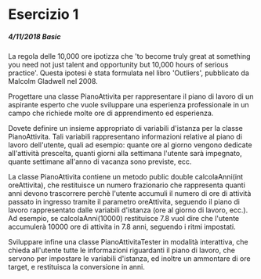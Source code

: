 # Esercizio 1
##### 4/11/2018 Basic

La regola delle 10,000 ore ipotizza che 'to become truly great at something you need not just talent and opportunity but 10,000 hours of serious practice'.   Questa ipotesi è stata formulata nel libro 'Outliers', pubblicato da Malcolm Gladwell nel 2008.

Progettare una classe PianoAttivita per rappresentare il piano di lavoro di un aspirante esperto che vuole sviluppare una esperienza professionale in un campo che richiede molte ore di apprendimento ed esperienza. 

Dovete definire un insieme appropriato di variabili d'istanza per la classe PianoAttivita. Tali variabili rappresentano informazioni relative al piano di lavoro dell'utente, quali ad esempio: quante ore al giorno vengono dedicate all'attività prescelta, quanti giorni alla settimana l'utente sarà impegnato, quante settimane all'anno di vacanza sono previste, ecc.

La classe PianoAttivita contiene un metodo public double calcolaAnni(int oreAttivita), che restituisce un numero frazionario che rappresenta quanti anni devono trascorrere perchè l'utente accumuli il numero di ore di attività passato in ingresso tramite il parametro oreAttivita, seguendo il piano di lavoro rappresentato dalle variabili d'istanza (ore al giorno di lavoro, ecc.). Ad esempio, se calcolaAnni(10000) restituisce 7.8 vuol dire che l'utente accumulerà 10000 ore di attivita in 7.8 anni, seguendo i ritmi impostati.

Sviluppare infine una classe PianoAttivitaTester in modalità interattiva, che chieda all'utente tutte le informazioni riguardanti il piano di lavoro, che servono per impostare le variabili d'istanza, ed inoltre un ammontare di ore target, e restituisca la conversione in anni.